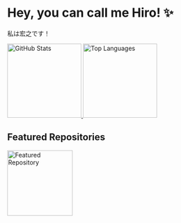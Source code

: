 # Hey, you can call me Hiro! ✨
私は宏之です！

<div>
  <a href="https://github.com/AlexandreHiroyuki">
    <img height="170" alt="GitHub Stats" src="https://github-readme-stats.vercel.app/api?username=AlexandreHiroyuki&count_private=true&show_icons=true&theme=gruvbox" />
    <img height="170" alt="Top Languages" src="https://github-readme-stats.vercel.app/api/top-langs/?username=AlexandreHiroyuki&layout=compact&theme=gruvbox" />
  </a>
</div>

## Featured Repositories
<a href="https://github.com/AlexandreHiroyuki/MovingAverage_ArduinoLibrary">
  <img height="150" alt="Featured Repository" src="https://github-readme-stats.vercel.app/api/pin/?username=AlexandreHiroyuki&repo=MovingAverage_ArduinoLibrary&theme=gruvbox" />
</a>
  
<!--
**AlexandreHiroyuki/AlexandreHiroyuki** is a ✨ _special_ ✨ repository because its `README.md` (this file) appears on your GitHub profile.

Here are some ideas to get you started:

- 🔭 I’m currently working on ...
- 🌱 I’m currently learning ...
- 👯 I’m looking to collaborate on ...
- 🤔 I’m looking for help with ...
- 💬 Ask me about ...
- 📫 How to reach me: ...
- 😄 Pronouns: ...
- ⚡ Fun fact: ...
-->

